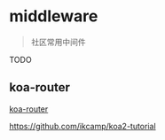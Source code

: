 # middleware

> 社区常用中间件

TODO

## koa-router

[koa-router](https://chenshenhai.github.io/koa2-note/note/route/koa-router.html)

https://github.com/ikcamp/koa2-tutorial
